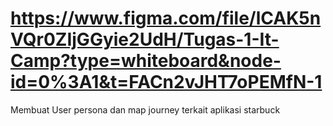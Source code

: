# https://www.figma.com/file/lCAK5nVQr0ZIjGGyie2UdH/Tugas-1-It-Camp?type=whiteboard&node-id=0%3A1&t=FACn2vJHT7oPEMfN-1
Membuat User persona dan map journey terkait aplikasi starbuck
